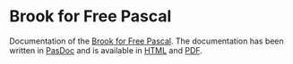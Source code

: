 # Brook for Free Pascal

Documentation of the [Brook for Free Pascal](https://risoflora.github.io/brookfreepascal/). The documentation has been written in [PasDoc](https://github.com/pasdoc/pasdoc) and is available in [HTML](https://risoflora.github.io/brookfreepascal-docs/index.html) and [PDF](https://risoflora.github.io/brookfreepascal-docs/Brook%20for%20Free%20Pascal.pdf).
